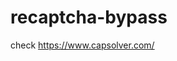 # recaptcha-bypass
check https://www.capsolver.com/ 



















                                                                                                                                                                                    